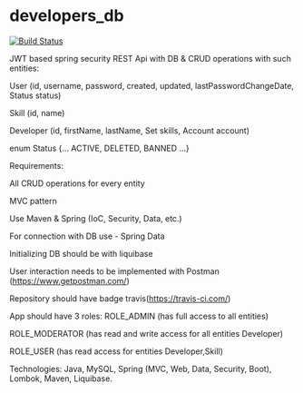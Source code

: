 # developers_db

[![Build Status](https://travis-ci.com/Bada1208/developers_db.svg?branch=master)](https://travis-ci.com/Bada1208/developers_db)

JWT based spring security REST Api with DB & CRUD operations with such entities:

User (id, username, password, created, updated, lastPasswordChangeDate, Status status)

Skill (id, name)

Developer (id, firstName, lastName, Set skills, Account account)

enum Status {... ACTIVE, DELETED, BANNED ...}

Requirements:

All CRUD operations for every entity

MVC pattern

Use Maven & Spring (IoC, Security, Data, etc.)

For connection with DB use - Spring Data

Initializing DB should be with liquibase

User interaction needs to be implemented with Postman (https://www.getpostman.com/)

Repository should have badge travis(https://travis-ci.com/)

App should have 3 roles: ROLE_ADMIN (has full access to all entities)

ROLE_MODERATOR (has read and write access for all entities Developer)

ROLE_USER (has read access for entities Developer,Skill)

Technologies: Java, MySQL, Spring (MVC, Web, Data, Security, Boot), Lombok, Maven, Liquibase.

